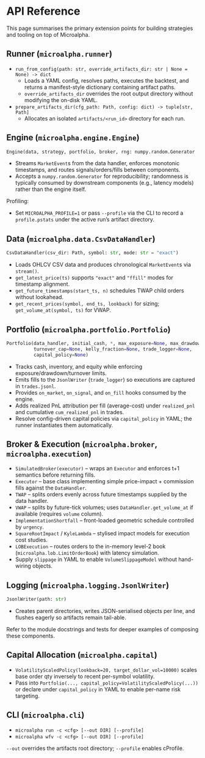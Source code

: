 # API Reference

This page summarises the primary extension points for building strategies and tooling on top of Microalpha.

## Runner (`microalpha.runner`)

- `run_from_config(path: str, override_artifacts_dir: str | None = None) -> dict`
  - Loads a YAML config, resolves paths, executes the backtest, and returns a manifest-style dictionary containing artifact paths.
  - `override_artifacts_dir` overrides the root output directory without modifying the on-disk YAML.
- `prepare_artifacts_dir(cfg_path: Path, config: dict) -> tuple[str, Path]`
  - Allocates an isolated `artifacts/<run_id>` directory for each run.

## Engine (`microalpha.engine.Engine`)

```python
Engine(data, strategy, portfolio, broker, rng: numpy.random.Generator | None = None)
```

- Streams `MarketEvent`s from the data handler, enforces monotonic timestamps, and routes signals/orders/fills between components.
- Accepts a `numpy.random.Generator` for reproducibility; randomness is typically consumed by downstream components (e.g., latency models) rather than the engine itself.

Profiling:
- Set `MICROALPHA_PROFILE=1` or pass `--profile` via the CLI to record a `profile.pstats` under the active run’s artifact directory.

## Data (`microalpha.data.CsvDataHandler`)

```python
CsvDataHandler(csv_dir: Path, symbol: str, mode: str = "exact")
```

- Loads OHLCV CSV data and produces chronological `MarketEvent`s via `stream()`.
- `get_latest_price(ts)` supports `"exact"` and `"ffill"` modes for timestamp alignment.
- `get_future_timestamps(start_ts, n)` schedules TWAP child orders without lookahead.
- `get_recent_prices(symbol, end_ts, lookback)` for sizing; `get_volume_at(symbol, ts)` for VWAP.

## Portfolio (`microalpha.portfolio.Portfolio`)

```python
Portfolio(data_handler, initial_cash, *, max_exposure=None, max_drawdown_stop=None,
          turnover_cap=None, kelly_fraction=None, trade_logger=None,
          capital_policy=None)
```

- Tracks cash, inventory, and equity while enforcing exposure/drawdown/turnover limits.
- Emits fills to the `JsonlWriter` (`trade_logger`) so executions are captured in `trades.jsonl`.
- Provides `on_market`, `on_signal`, and `on_fill` hooks consumed by the engine.
- Adds realized PnL attribution per fill (average-cost) under `realized_pnl` and cumulative `cum_realized_pnl` in trades.
- Resolve config-driven capital policies via `capital_policy` in YAML; the runner instantiates them automatically.

## Broker & Execution (`microalpha.broker`, `microalpha.execution`)

- `SimulatedBroker(executor)` – wraps an `Executor` and enforces t+1 semantics before returning fills.
- `Executor` – base class implementing simple price-impact + commission fills against the `DataHandler`.
- `TWAP` – splits orders evenly across future timestamps supplied by the data handler.
- `VWAP` – splits by future-tick volumes; uses `DataHandler.get_volume_at` if available (requires `volume` column).
- `ImplementationShortfall` – front-loaded geometric schedule controlled by `urgency`.
- `SquareRootImpact` / `KyleLambda` – stylised impact models for execution cost studies.
- `LOBExecution` – routes orders to the in-memory level-2 book (`microalpha.lob.LimitOrderBook`) with latency simulation.
- Supply `slippage` in YAML to enable `VolumeSlippageModel` without hand-wiring objects.

## Logging (`microalpha.logging.JsonlWriter`)

```python
JsonlWriter(path: str)
```

- Creates parent directories, writes JSON-serialised objects per line, and flushes eagerly so artifacts remain tail-able.

Refer to the module docstrings and tests for deeper examples of composing these components.

## Capital Allocation (`microalpha.capital`)

- `VolatilityScaledPolicy(lookback=20, target_dollar_vol=10000)` scales base order qty inversely to recent per-symbol volatility.
- Pass into `Portfolio(..., capital_policy=VolatilityScaledPolicy(...))` or declare under `capital_policy` in YAML to enable per-name risk targeting.

## CLI (`microalpha.cli`)

- `microalpha run -c <cfg> [--out DIR] [--profile]`
- `microalpha wfv -c <cfg> [--out DIR] [--profile]`

`--out` overrides the artifacts root directory; `--profile` enables cProfile.
